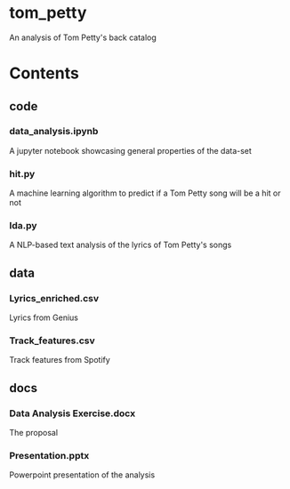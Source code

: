 # tom_petty
An analysis of Tom Petty's back catalog

# Contents

## code
### data_analysis.ipynb
A jupyter notebook showcasing general properties of the data-set
### hit.py
A machine learning algorithm to predict if a Tom Petty song will be a hit or not
### lda.py
A NLP-based text analysis of the lyrics of Tom Petty's songs

## data
### Lyrics_enriched.csv
Lyrics from Genius
### Track_features.csv
Track features from Spotify

## docs
### Data Analysis Exercise.docx
The proposal
### Presentation.pptx
Powerpoint presentation of the analysis